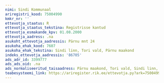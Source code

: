 ```yaml
---
nimi: Sindi Kommunaal
ariregistri_kood: 75004990
kmkr_nr: ''
ettevotja_staatus: R
ettevotja_staatus_tekstina: Registrisse kantud
ettevotja_esmakande_kpv: 01.08.2000
ettevotja_aadress: .na
asukoht_ettevotja_aadressis: Pärnu mnt 24
asukoha_ehak_kood: 7607
asukoha_ehak_tekstina: Sindi linn, Tori vald, Pärnu maakond
indeks_ettevotja_aadressis: '86705'
ads_adr_id: 3399777
ads_ads_oid: .na
ads_normaliseeritud_taisaadress: Pärnu maakond, Tori vald, Sindi linn, Pärnu mnt 24
teabesysteemi_link: https://ariregister.rik.ee/ettevotja.py?ark=75004990&ref=rekvisiidid
---
```

